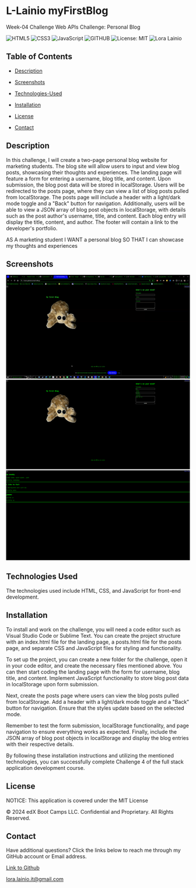 # L-Lainio myFirstBlog
Week-04 Challenge Web APIs Challenge: Personal Blog

![HTML5](https://img.shields.io/badge/html5-%23E34F26.svg?style=for-the-badge&logo=html5&logoColor=white)
![CSS3](https://img.shields.io/badge/css3-%231572B6.svg?style=for-the-badge&logo=css3&logoColor=white)
![JavaScript](https://img.shields.io/badge/javascript-%23323330.svg?style=for-the-badge&logo=javascript&logoColor=%23F7DF1E)
![GITHUB](https://img.shields.io/badge/GitHub-100000?style=for-the-badge&logo=github&logoColor=white)
![License: MIT](https://img.shields.io/badge/License-MIT-yellow.svg)
![Lora Lainio](https://img.shields.io/badge/Lora-Lainio-4baaaa.svg)


## Table of Contents

* [Description](#description)

* [Screenshots](#screenshots)

* [Technologies-Used](#technologies-used)

* [Installation](#installation)

* [License](#license)

* [Contact](#contact)

## Description

In this challenge, I will create a two-page personal blog website for marketing students. The blog site will allow users to input and view blog posts, showcasing their thoughts and experiences. The landing page will feature a form for entering a username, blog title, and content. Upon submission, the blog post data will be stored in localStorage. Users will be redirected to the posts page, where they can view a list of blog posts pulled from localStorage. The posts page will include a header with a light/dark mode toggle and a "Back" button for navigation. Additionally, users will be able to view a JSON array of blog post objects in localStorage, with details such as the post author's username, title, and content. Each blog entry will display the title, content, and author. The footer will contain a link to the developer's portfolio.

AS A marketing student
I WANT a personal blog
SO THAT I can showcase my thoughts and experiences

##  Screenshots
![](/assets/images/Zight%20Recording%202024-5-30%20at%209.52.10%20PM.gif)
![](/assets/images/Zight%202024-5-30%20at%209.54.20%20PM.png)
![](/assets/images/Zight%202024-5-30%20at%209.55.08%20PM.png)

## Technologies Used
The technologies used include HTML, CSS, and JavaScript for front-end development.

## Installation
To install and work on the challenge, you will need a code editor such as Visual Studio Code or Sublime Text. You can create the project structure with an index.html file for the landing page, a posts.html file for the posts page, and separate CSS and JavaScript files for styling and functionality.

To set up the project, you can create a new folder for the challenge, open it in your code editor, and create the necessary files mentioned above. You can then start coding the landing page with the form for username, blog title, and content. Implement JavaScript functionality to store blog post data in localStorage upon form submission.

Next, create the posts page where users can view the blog posts pulled from localStorage. Add a header with a light/dark mode toggle and a "Back" button for navigation. Ensure that the styles update based on the selected mode.

Remember to test the form submission, localStorage functionality, and page navigation to ensure everything works as expected. Finally, include the JSON array of blog post objects in localStorage and display the blog entries with their respective details.

By following these installation instructions and utilizing the mentioned technologies, you can successfully complete Challenge 4 of the full stack application development course.


## License

NOTICE: This application is covered under the MIT License

© 2024 edX Boot Camps LLC. Confidential and Proprietary. All Rights Reserved.

## Contact

Have additional questions? Click the links below to reach me through my GitHub account or Email address.

[Link to Github](https://github.com/L-Lainio)

<a href="mailto:lora.lainio.it@gmail.com">lora.lainio.it@gmail.com</a>
